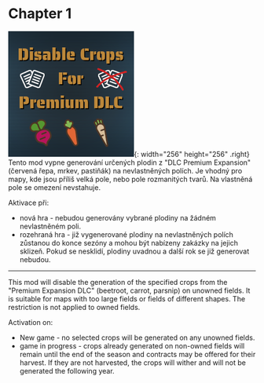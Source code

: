 # Chapter 1




![Desktop View](https://github.com/VidhosticeSDK/FS22_DisableCrops/blob/main/icon/icon_DisableCrops.png?raw=true){: width="256" height="256" .right}
Tento mod vypne generování určených plodin z "DLC Premium Expansion" (červená řepa, mrkev, pastiňák) na nevlastněných polích. Je vhodný pro mapy, kde jsou příliš velká pole, nebo pole rozmanitých tvarů. Na vlastněná pole se omezení nevstahuje.

Aktivace při:
- nová hra - nebudou generovány vybrané plodiny na žádném nevlastněném poli.
- rozehraná hra - již vygenerované plodiny na nevlastněných polích zůstanou do konce sezóny a mohou být nabízeny zakázky na jejich sklizeň. Pokud se nesklidí, plodiny uvadnou a další rok se již generovat nebudou.

---

This mod will disable the generation of the specified crops from the "Premium Expansion DLC" (beetroot, carrot, parsnip) on unowned fields. It is suitable for maps with too large fields or fields of different shapes. The restriction is not applied to owned fields.

Activation on:
- New game - no selected crops will be generated on any unowned fields.
- game in progress - crops already generated on non-owned fields will remain until the end of the season and contracts may be offered for their harvest. If they are not harvested, the crops will wither and will not be generated the following year.
